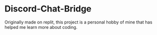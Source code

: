 # Discord-Chat-Bridge

Originally made on replit, this project is a personal hobby of mine that has helped me learn more about coding.
